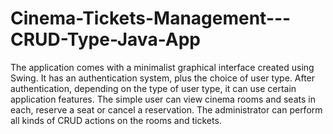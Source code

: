 # Cinema-Tickets-Management---CRUD-Type-Java-App

The application comes with a minimalist graphical interface created using Swing.
It has an authentication system, plus the choice of user type.
After authentication, depending on the type of user type, it can use certain application features.
The simple user can view cinema rooms and seats in each, reserve a seat or cancel a reservation.
The administrator can perform all kinds of CRUD actions on the rooms and tickets.
	

